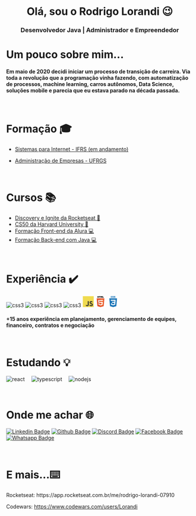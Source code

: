 <h1 align="center">Olá, sou o Rodrigo Lorandi 😉</h1>
<h3 align="center">Desenvolvedor Java | Administrador e Empreendedor  </h3>


<h1> Um pouco sobre mim... </h1>
<h4> Em maio de 2020 decidi iniciar um processo de transição de carreira. Via toda a revolução que a programação vinha fazendo, com automatização de processos, machine learning, carros autônomos,  Data Science, soluções mobile e  parecia que eu estava parado na década passada. </h4>


<br>

<h1> Formação 🎓 </h1>
<ul><li><a href="http://www.poa.ifrs.edu.br/index.php?option=com_content&view=article&layout=edit&id=3206">Sistemas para Internet - IFRS (em andamento)</a></ul></li>
<ul><li><a href="https://www.ufrgs.br/escoladeadministracao">Administração de Empresas - UFRGS</a></ul></li>

<br>

<h1> Cursos 📚 </h1>
<ul>
  <li><a href="https://rocketseat.com.br/">Discovery e Ignite da Rocketseat 🚀</a></li>
  <li><a href="https://cs50.harvard.edu/college/2021/spring/">CS50 da Harvard University 🏫</a></li>
  <li><a href="https://www.alura.com.br"/>Formação Front-end da Alura 💻 </a></li>
  <li><a href="https://www.udemy.com/course/java-curso-completo/"/>Formação Back-end com Java 💻 </a></li>
</ul>

<br>

<h1> Experiência ✔️</h1>
<p align="left">
<img src="https://cdn.jsdelivr.net/gh/devicons/devicon/icons/java/java-original.svg" alt="css3"  width="30" height="30"/>
<img src="https://cdn.jsdelivr.net/gh/devicons/devicon/icons/postgresql/postgresql-original.svg" alt="css3"  width="30" height="30"/>
<img src="https://cdn.jsdelivr.net/gh/devicons/devicon/icons/mongodb/mongodb-original.svg" alt="css3"  width="30" height="30"/>
<img src="https://cdn.jsdelivr.net/gh/devicons/devicon/icons/mysql/mysql-original-wordmark.svg" alt="css3"  width="30" height="30"/>  
<img src="https://raw.githubusercontent.com/devicons/devicon/master/icons/javascript/javascript-original.svg" alt="javascript" width="30" height="30"/>
<img src="https://raw.githubusercontent.com/devicons/devicon/master/icons/html5/html5-original-wordmark.svg" alt="html5"  width="30" height="30"/>
<img src="https://raw.githubusercontent.com/devicons/devicon/master/icons/css3/css3-plain-wordmark.svg" alt="css3"  width="30" height="30"/>

</p>
<h4> +15 anos experiência em planejamento, gerenciamento de equipes, financeiro, contratos e negociação</h4>


<br>

<h1> Estudando 💡</h1>  
<p align="left">  
    <img src="https://img.icons8.com/plasticine/30/000000/react.png" title="react"/>&ensp;&ensp;
    <img src="https://img.icons8.com/color/30/000000/typescript.png" title="typescript"/>&ensp;&ensp;
    <img src="https://img.icons8.com/color/30/000000/nodejs.png" title="nodejs"/>&ensp;&ensp;
</p>

<br>

<h1> Onde me achar 🌐</h1>

[![Linkedin Badge](https://img.shields.io/badge/LinkedIn-0077B5?style=for-the-badge&logo=linkedin&logoColor=white&link=https://www.linkedin.com/in/rodrigo-lorandi/)](https://www.linkedin.com/in/rodrigo-lorandi/)
[![Github Badge](https://img.shields.io/badge/GitHub-100000?style=for-the-badge&logo=github&logoColor=white&link=https://github.com/Lorandi)](https://github.com/Lorandi)
[![Discord Badge](https://img.shields.io/badge/Discord-7289DA?style=for-the-badge&logo=discord&logoColor=white&link=https://discord.com/channels/Lorandi#5181)](https://discord.com/channels/Lorandi#5181)
[![Facebook Badge](https://img.shields.io/badge/Facebook-1877F2?style=for-the-badge&logo=facebook&logoColor=white&link=https://www.facebook.com/RodrigoLorandi)](https://www.facebook.com/RodrigoLorandi)
[![Whatsapp Badge](https://img.shields.io/badge/WhatsApp-25D366?style=for-the-badge&logo=whatsapp&logoColor=white&link=https://api.whatsapp.com/send?l=pt_BR&phone=+5551992892420)](https://api.whatsapp.com/send?l=pt_BR&phone=+5551992892420)

<br>

<h1>E mais...⌨️ </h1>
Rocketseat: https://app.rocketseat.com.br/me/rodrigo-lorandi-07910

Codewars: https://www.codewars.com/users/Lorandi
